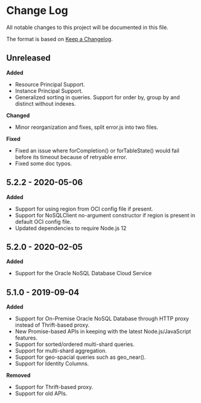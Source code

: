 # Change Log

All notable changes to this project will be documented in this file.

The format is based on [Keep a Changelog](http://keepachangelog.com/).

## Unreleased

**Added**

* Resource Principal Support.
* Instance Principal Support.
* Generalized sorting in queries.  Support for order by, group by and distinct
without indexes.

**Changed**

* Minor reorganization and fixes, split error.js into two files.

**Fixed**

* Fixed an issue where forCompletion() or forTableState() would fail before
its timeout because of retryable error.
* Fixed some doc typos.

## 5.2.2 - 2020-05-06

**Added**

* Support for using region from OCI config file if present.
* Support for NoSQLClient no-argument constructor if region is present in
default OCI config file.
* Updated dependencies to require Node.js 12

## 5.2.0 - 2020-02-05

**Added**

* Support for the Oracle NoSQL Database Cloud Service

## 5.1.0 - 2019-09-04

**Added**

* Support for On-Premise Oracle NoSQL Database through HTTP proxy instead of
Thrift-based proxy.
* New Promise-based APIs in keeping with the latest Node.js/JavaScript
features.
* Support for sorted/ordered multi-shard queries.
* Support for multi-shard aggregation.
* Support for geo-spacial queries such as geo_near().
* Support for Identity Columns.

**Removed**

* Support for Thrift-based proxy.
* Support for old APIs.

